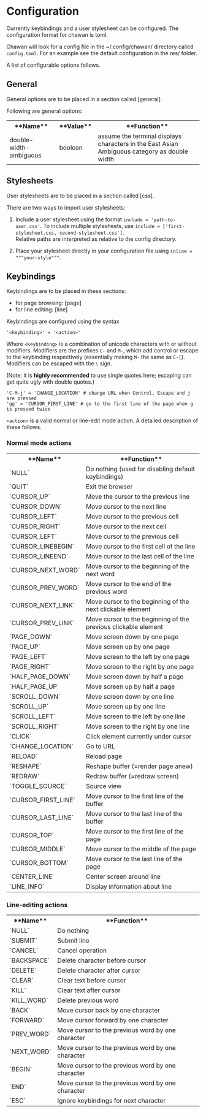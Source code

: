 # Configuration

Currently keybindings and a user stylesheet can be configured. The
configuration format for chawan is toml.

Chawan will look for a config file in the ~/.config/chawan/ directory called
`config.toml`. For an example see the default configuration in the res/ folder.

A list of configurable options follows.

## General

General options are to be placed in a section called [general].

Following are general options:

<table>
<tr><th>**Name**<th>**Value**<th>**Function**
<tr><td>double-width-ambiguous<td>boolean<td>assume the terminal displays characters in the East Asian Ambiguous category as double width
</table>

## Stylesheets

User stylesheets are to be placed in a section called [css].

There are two ways to import user stylesheets:

1. Include a user stylesheet using the format `include = 'path-to-user.css'`.
   To include multiple stylesheets, use `include = ['first-stylesheet.css,
   second-stylesheet.css']`.  
   Relative paths are interpreted as relative to the config directory.

2. Place your stylesheet directly in your configuration file using `inline =
   """your-style"""`.  

## Keybindings

Keybindings are to be placed in these sections:

* for page browsing: [page]
* for line editing: [line]

Keybindings are configured using the syntax

	'<keybinding>' = '<action>'

Where `<keybinding>` is a combination of unicode characters with or without
modifiers. Modifiers are the prefixes `C-` and `M-`, which add control or
escape to the keybinding respectively (essentially making `M-` the same as
`C-[`). Modifiers can be escaped with the `\` sign.

(Note: it is **highly recommended** to use single quotes here; escaping can get
quite ugly with double quotes.)

```Example:
'C-M-j' = 'CHANGE_LOCATION' # change URL when Control, Escape and j are pressed
'gg' = 'CURSOR_FIRST_LINE' # go to the first line of the page when g is pressed twice
```

`<action>` is a valid normal or line-edit mode action. A detailed
description of these follows.

### Normal mode actions

<table>
<tr><th>**Name**<th>**Function**
<tr><td>`NULL`<td>Do nothing (used for disabling default keybindings)
<tr><td>`QUIT`<td>Exit the browser
<tr><td>`CURSOR_UP`<td>Move the cursor to the previous line
<tr><td>`CURSOR_DOWN`<td>Move cursor to the next line
<tr><td>`CURSOR_LEFT`<td>Move cursor to the previous cell
<tr><td>`CURSOR_RIGHT`<td>Move cursor to the next cell
<tr><td>`CURSOR_LEFT`<td>Move cursor to the previous cell
<tr><td>`CURSOR_LINEBEGIN`<td>Move cursor to the first cell of the line
<tr><td>`CURSOR_LINEEND`<td>Move cursor to the last cell of the line
<tr><td>`CURSOR_NEXT_WORD`<td>Move cursor to the beginning of the next word
<tr><td>`CURSOR_PREV_WORD`<td>Move cursor to the end of the previous word
<tr><td>`CURSOR_NEXT_LINK`<td>Move cursor to the beginning of the next clickable element
<tr><td>`CURSOR_PREV_LINK`<td>Move cursor to the beginning of the previous clickable element
<tr><td>`PAGE_DOWN`<td>Move screen down by one page
<tr><td>`PAGE_UP`<td>Move screen up by one page
<tr><td>`PAGE_LEFT`<td>Move screen to the left by one page
<tr><td>`PAGE_RIGHT`<td>Move screen to the right by one page
<tr><td>`HALF_PAGE_DOWN`<td>Move screen down by half a page
<tr><td>`HALF_PAGE_UP`<td>Move screen up by half a page
<tr><td>`SCROLL_DOWN`<td>Move screen down by one line
<tr><td>`SCROLL_UP`<td>Move screen up by one line
<tr><td>`SCROLL_LEFT`<td>Move screen to the left by one line
<tr><td>`SCROLL_RIGHT`<td>Move screen to the right by one line
<tr><td>`CLICK`<td>Click element currently under cursor
<tr><td>`CHANGE_LOCATION`<td>Go to URL
<tr><td>`RELOAD`<td>Reload page
<tr><td>`RESHAPE`<td>Reshape buffer (=render page anew)
<tr><td>`REDRAW`<td>Redraw buffer (=redraw screen)
<tr><td>`TOGGLE_SOURCE`<td>Source view
<tr><td>`CURSOR_FIRST_LINE`<td>Move cursor to the first line of the buffer
<tr><td>`CURSOR_LAST_LINE`<td>Move cursor to the last line of the buffer
<tr><td>`CURSOR_TOP`<td>Move cursor to the first line of the page
<tr><td>`CURSOR_MIDDLE`<td>Move cursor to the middle of the page
<tr><td>`CURSOR_BOTTOM`<td>Move cursor to the last line of the page
<tr><td>`CENTER_LINE`<td>Center screen around line
<tr><td>`LINE_INFO`<td>Display information about line
</table>

### Line-editing actions

<table>
<tr><th>**Name**<th>**Function**
<tr><td>`NULL`<td>Do nothing
<tr><td>`SUBMIT`<td>Submit line
<tr><td>`CANCEL`<td>Cancel operation
<tr><td>`BACKSPACE`<td>Delete character before cursor
<tr><td>`DELETE`<td>Delete character after cursor
<tr><td>`CLEAR`<td>Clear text before cursor
<tr><td>`KILL`<td>Clear text after cursor
<tr><td>`KILL_WORD`<td>Delete previous word
<tr><td>`BACK`<td>Move cursor back by one character
<tr><td>`FORWARD`<td>Move cursor forward by one character
<tr><td>`PREV_WORD`<td>Move cursor to the previous word by one character
<tr><td>`NEXT_WORD`<td>Move cursor to the previous word by one character
<tr><td>`BEGIN`<td>Move cursor to the previous word by one character
<tr><td>`END`<td>Move cursor to the previous word by one character
<tr><td>`ESC`<td>Ignore keybindings for next character
</table>
